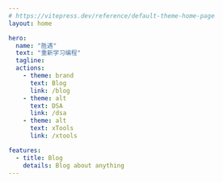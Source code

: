 ```yaml
---
# https://vitepress.dev/reference/default-theme-home-page
layout: home

hero:
  name: "胜遇"
  text: "重新学习编程"
  tagline: 
  actions:
    - theme: brand
      text: Blog
      link: /blog
    - theme: alt
      text: DSA
      link: /dsa
    - theme: alt
      text: xTools
      link: /xtools

features:
  - title: Blog
    details: Blog about anything
---
```


